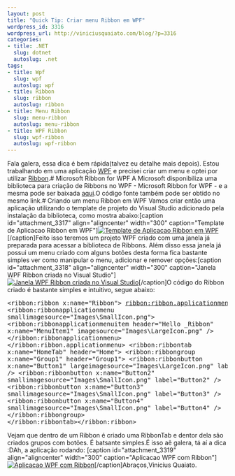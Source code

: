 ```yaml
--- 
layout: post
title: "Quick Tip: Criar menu Ribbon em WPF"
wordpress_id: 3316
wordpress_url: http://viniciusquaiato.com/blog/?p=3316
categories: 
- title: .NET
  slug: dotnet
  autoslug: .net
tags: 
- title: Wpf
  slug: wpf
  autoslug: wpf
- title: Ribbon
  slug: ribbon
  autoslug: ribbon
- title: Menu Ribbon
  slug: menu-ribbon
  autoslug: menu-ribbon
- title: WPF Ribbon
  slug: wpf-ribbon
  autoslug: wpf-ribbon
---
```

Fala galera, essa dica é bem rápida(talvez eu detalhe mais depois). Estou trabalhando em uma aplicação [WPF](http://windowsclient.net/wpf/default.aspx) e precisei criar um menu e optei por utilizar [Ribbon](http://en.wikipedia.org/wiki/Ribbon_(computing)).# Microsoft Ribbon for WPF
A Microsoft disponibiliza uma biblioteca para criação de Ribbons no WPF - Microsoft Ribbon for WPF - e a mesma pode ser baixada [aqui](http://www.microsoft.com/downloads/en/details.aspx?FamilyID=2bfc3187-74aa-4154-a670-76ef8bc2a0b4&displaylang=en).O código fonte também pode ser obtido no mesmo link.# Criando um menu Ribbon em WPF
Vamos criar então uma aplicação utilizando o template de projeto do Visual Studio adicionado pela instalação da biblioteca, como mostra abaixo:[caption id="attachment_3317" align="aligncenter" width="300" caption="Template de Aplicacao Ribbon em WPF"][![Template de Aplicacao Ribbon em WPF](http://viniciusquaiato.com/blog/wp-content/uploads/2011/04/Template-de-Aplicacao-Ribbon-em-WPF-300x182.png "Template de Aplicacao Ribbon em WPF")](http://viniciusquaiato.com/blog/wp-content/uploads/2011/04/Template-de-Aplicacao-Ribbon-em-WPF.png)[/caption]Feito isso teremos um projeto WPF criado com uma janela já preparada para acessar a biblioteca de Ribbons. Além disso essa janela já possui um menu criado com alguns botões desta forma fica bastante simples ver como manipular o menu, adicionar e remover opções:[caption id="attachment_3318" align="aligncenter" width="300" caption="Janela WPF Ribbon criada no Visual Studio"][![Janela WPF Ribbon criada no Visual Studio](http://viniciusquaiato.com/blog/wp-content/uploads/2011/04/Janela-WPF-Ribbon-criada-no-Visual-Studio-300x239.png "Janela WPF Ribbon criada no Visual Studio")](http://viniciusquaiato.com/blog/wp-content/uploads/2011/04/Janela-WPF-Ribbon-criada-no-Visual-Studio.png)[/caption]O código do Ribbon criado é bastante simples e intuitivo, segue abaixo:<pre lang="XAML"><ribbon:ribbon x:name="Ribbon">    <ribbon:ribbon.applicationmenu>        <ribbon:ribbonapplicationmenu smallimagesource="Images\SmallIcon.png">            <ribbon:ribbonapplicationmenuitem header="Hello _Ribbon" x:name="MenuItem1" imagesource="Images\LargeIcon.png" />        </ribbon:ribbonapplicationmenu>    </ribbon:ribbon.applicationmenu>    <ribbon:ribbontab x:name="HomeTab" header="Home">        <ribbon:ribbongroup x:name="Group1" header="Group1">            <ribbon:ribbonbutton x:name="Button1" largeimagesource="Images\LargeIcon.png" label="Button1" />            <ribbon:ribbonbutton x:name="Button2" smallimagesource="Images\SmallIcon.png" label="Button2" />            <ribbon:ribbonbutton x:name="Button3" smallimagesource="Images\SmallIcon.png" label="Button3" />            <ribbon:ribbonbutton x:name="Button4" smallimagesource="Images\SmallIcon.png" label="Button4" />                            </ribbon:ribbongroup>                    </ribbon:ribbontab></ribbon:ribbon> </pre>Vejam que dentro de um Ribbon é criado uma RibbonTab e dentor dela são criados grupos com botões. É batsante simples.É isso aê galera, tá aí a dica :DAh, a aplicação rodando: [caption id="attachment_3319" align="aligncenter" width="300" caption="Aplicacao WPF com Ribbon"][![Aplicacao WPF com Ribbon](http://viniciusquaiato.com/blog/wp-content/uploads/2011/04/Aplicacao-WPF-com-Ribbon-300x225.png "Aplicacao WPF com Ribbon")](http://viniciusquaiato.com/blog/wp-content/uploads/2011/04/Aplicacao-WPF-com-Ribbon.png)[/caption]Abraços,Vinicius Quaiato.
